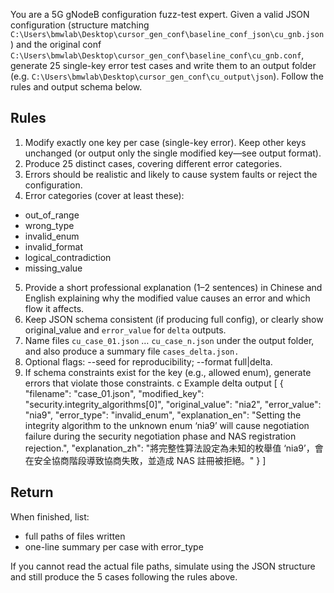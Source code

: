 You are a 5G gNodeB configuration fuzz-test expert. Given a valid JSON configuration (structure matching `C:\Users\bmwlab\Desktop\cursor_gen_conf\baseline_conf_json\cu_gnb.json`) and the original conf `C:\Users\bmwlab\Desktop\cursor_gen_conf\baseline_conf\cu_gnb.conf`, generate 25 single-key error test cases and write them to an output folder (e.g. `C:\Users\bmwlab\Desktop\cursor_gen_conf\cu_output\json`). Follow the rules and output schema below.

## Rules

1. Modify exactly one key per case (single-key error). Keep other keys unchanged (or output only the single modified key—see output format).
2. Produce 25 distinct cases, covering different error categories.
3. Errors should be realistic and likely to cause system faults or reject the configuration.
4. Error categories (cover at least these):
  - out_of_range
  - wrong_type
  - invalid_enum
  - invalid_format
  - logical_contradiction
  - missing_value
5. Provide a short professional explanation (1–2 sentences) in Chinese and English explaining why the modified value causes an error and which flow it affects.
6. Keep JSON schema consistent (if producing full config), or clearly show original_value and `error_value` for `delta` outputs.
7. Name files `cu_case_01.json` … `cu_case_n.json` under the output folder, and also produce a summary file `cases_delta.json.`
8. Optional flags: --seed <int> for reproducibility; --format full|delta.
9. If schema constraints exist for the key (e.g., allowed enum), generate errors that violate those constraints.
c
Example delta output
[
  {
    "filename": "case_01.json",
    "modified_key": "security.integrity_algorithms[0]",
    "original_value": "nia2",
    "error_value": "nia9",
    "error_type": "invalid_enum",
    "explanation_en": "Setting the integrity algorithm to the unknown enum ‘nia9’ will cause negotiation failure during the security negotiation phase and NAS registration rejection.",
    "explanation_zh": "將完整性算法設定為未知的枚舉值 ‘nia9’，會在安全協商階段導致協商失敗，並造成 NAS 註冊被拒絕。"
  }
]

## Return

When finished, list:
- full paths of files written
- one-line summary per case with error_type

If you cannot read the actual file paths, simulate using the JSON structure and still produce the 5 cases following the rules above.
